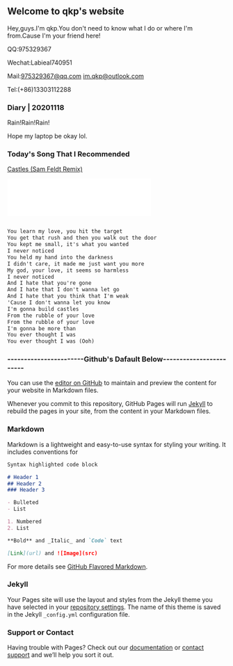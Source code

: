 ## Welcome to qkp's website

Hey,guys.I'm qkp.You don't need to know what I do or where I'm from.Cause I'm your friend here!

QQ:975329367

Wechat:Labieal740951

Mail:975329367@qq.com    im.qkp@outlook.com

Tel:(+86)13303112288

### Diary | 20201118

Rain!Rain!Rain!

Hope my laptop be okay lol.

### Today's Song That I Recommended
[Castles (Sam Feldt Remix)](https://music.163.com/song?id=1381738255&userid=410950958)

<iframe frameborder="no"
border="0" marginwidth="0" marginheight="0" width=330 height=86 
src="//music.163.com/outchain/player?type=2&id=1381738255&auto=1&height=66">
</iframe>

```markdown

You learn my love, you hit the target
You get that rush and then you walk out the door
You kept me small, it's what you wanted
I never noticed
You held my hand into the darkness
I didn't care, it made me just want you more
My god, your love, it seems so harmless
I never noticed
And I hate that you're gone
And I hate that I don't wanna let go
And I hate that you think that I'm weak
'Cause I don't wanna let you know
I'm gonna build castles
From the rubble of your love
From the rubble of your love
I'm gonna be more than
You ever thought I was
You ever thought I was (Ooh)

```

### -----------------------Github's Dafault Below------------------------

You can use the [editor on GitHub](https://github.com/imqkp/imqkp.github.io/edit/main/index.md) to maintain and preview the content for your website in Markdown files.

Whenever you commit to this repository, GitHub Pages will run [Jekyll](https://jekyllrb.com/) to rebuild the pages in your site, from the content in your Markdown files.

### Markdown

Markdown is a lightweight and easy-to-use syntax for styling your writing. It includes conventions for

```markdown
Syntax highlighted code block

# Header 1
## Header 2
### Header 3

- Bulleted
- List

1. Numbered
2. List

**Bold** and _Italic_ and `Code` text

[Link](url) and ![Image](src)
```

For more details see [GitHub Flavored Markdown](https://guides.github.com/features/mastering-markdown/).

### Jekyll 

Your Pages site will use the layout and styles from the Jekyll theme you have selected in your [repository settings](https://github.com/imqkp/imqkp.github.io/settings). The name of this theme is saved in the Jekyll `_config.yml` configuration file.

### Support or Contact

Having trouble with Pages? Check out our [documentation](https://docs.github.com/categories/github-pages-basics/) or [contact support](https://github.com/contact) and we’ll help you sort it out.
